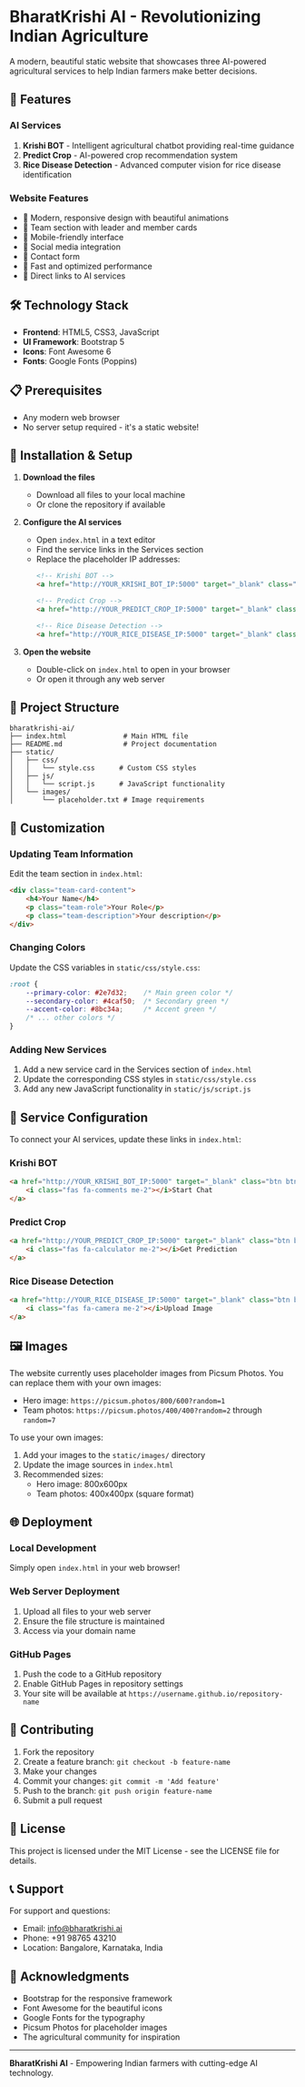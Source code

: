 # BharatKrishi AI - Revolutionizing Indian Agriculture

A modern, beautiful static website that showcases three AI-powered agricultural services to help Indian farmers make better decisions.

## 🌱 Features

### AI Services
1. **Krishi BOT** - Intelligent agricultural chatbot providing real-time guidance
2. **Predict Crop** - AI-powered crop recommendation system
3. **Rice Disease Detection** - Advanced computer vision for rice disease identification

### Website Features
- 🎨 Modern, responsive design with beautiful animations
- 👥 Team section with leader and member cards
- 📱 Mobile-friendly interface
- 🔗 Social media integration
- 📧 Contact form
- 🚀 Fast and optimized performance
- 🔗 Direct links to AI services

## 🛠️ Technology Stack

- **Frontend**: HTML5, CSS3, JavaScript
- **UI Framework**: Bootstrap 5
- **Icons**: Font Awesome 6
- **Fonts**: Google Fonts (Poppins)

## 📋 Prerequisites

- Any modern web browser
- No server setup required - it's a static website!

## 🚀 Installation & Setup

1. **Download the files**
   - Download all files to your local machine
   - Or clone the repository if available

2. **Configure the AI services**
   - Open `index.html` in a text editor
   - Find the service links in the Services section
   - Replace the placeholder IP addresses:
     ```html
     <!-- Krishi BOT -->
     <a href="http://YOUR_KRISHI_BOT_IP:5000" target="_blank" class="btn btn-primary">
     
     <!-- Predict Crop -->
     <a href="http://YOUR_PREDICT_CROP_IP:5000" target="_blank" class="btn btn-primary">
     
     <!-- Rice Disease Detection -->
     <a href="http://YOUR_RICE_DISEASE_IP:5000" target="_blank" class="btn btn-primary">
     ```

3. **Open the website**
   - Double-click on `index.html` to open in your browser
   - Or open it through any web server

## 📁 Project Structure

```
bharatkrishi-ai/
├── index.html              # Main HTML file
├── README.md               # Project documentation
├── static/
│   ├── css/
│   │   └── style.css      # Custom CSS styles
│   ├── js/
│   │   └── script.js      # JavaScript functionality
│   └── images/
│       └── placeholder.txt # Image requirements
```

## 🎨 Customization

### Updating Team Information
Edit the team section in `index.html`:

```html
<div class="team-card-content">
    <h4>Your Name</h4>
    <p class="team-role">Your Role</p>
    <p class="team-description">Your description</p>
</div>
```

### Changing Colors
Update the CSS variables in `static/css/style.css`:

```css
:root {
    --primary-color: #2e7d32;    /* Main green color */
    --secondary-color: #4caf50;  /* Secondary green */
    --accent-color: #8bc34a;     /* Accent green */
    /* ... other colors */
}
```

### Adding New Services
1. Add a new service card in the Services section of `index.html`
2. Update the corresponding CSS styles in `static/css/style.css`
3. Add any new JavaScript functionality in `static/js/script.js`

## 🔗 Service Configuration

To connect your AI services, update these links in `index.html`:

### Krishi BOT
```html
<a href="http://YOUR_KRISHI_BOT_IP:5000" target="_blank" class="btn btn-primary">
    <i class="fas fa-comments me-2"></i>Start Chat
</a>
```

### Predict Crop
```html
<a href="http://YOUR_PREDICT_CROP_IP:5000" target="_blank" class="btn btn-primary">
    <i class="fas fa-calculator me-2"></i>Get Prediction
</a>
```

### Rice Disease Detection
```html
<a href="http://YOUR_RICE_DISEASE_IP:5000" target="_blank" class="btn btn-primary">
    <i class="fas fa-camera me-2"></i>Upload Image
</a>
```

## 🖼️ Images

The website currently uses placeholder images from Picsum Photos. You can replace them with your own images:

- Hero image: `https://picsum.photos/800/600?random=1`
- Team photos: `https://picsum.photos/400/400?random=2` through `random=7`

To use your own images:
1. Add your images to the `static/images/` directory
2. Update the image sources in `index.html`
3. Recommended sizes:
   - Hero image: 800x600px
   - Team photos: 400x400px (square format)

## 🌐 Deployment

### Local Development
Simply open `index.html` in your web browser!

### Web Server Deployment
1. Upload all files to your web server
2. Ensure the file structure is maintained
3. Access via your domain name

### GitHub Pages
1. Push the code to a GitHub repository
2. Enable GitHub Pages in repository settings
3. Your site will be available at `https://username.github.io/repository-name`

## 🤝 Contributing

1. Fork the repository
2. Create a feature branch: `git checkout -b feature-name`
3. Make your changes
4. Commit your changes: `git commit -m 'Add feature'`
5. Push to the branch: `git push origin feature-name`
6. Submit a pull request

## 📄 License

This project is licensed under the MIT License - see the LICENSE file for details.

## 📞 Support

For support and questions:
- Email: info@bharatkrishi.ai
- Phone: +91 98765 43210
- Location: Bangalore, Karnataka, India

## 🙏 Acknowledgments

- Bootstrap for the responsive framework
- Font Awesome for the beautiful icons
- Google Fonts for the typography
- Picsum Photos for placeholder images
- The agricultural community for inspiration

---

**BharatKrishi AI** - Empowering Indian farmers with cutting-edge AI technology. 